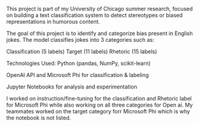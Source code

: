 This project is part of my University of Chicago summer research, focused on building a text classification system to detect stereotypes or biased representations in humorous content.


The goal of this project is to identify and categorize bias present in English jokes. The model classifies jokes into 3 categories such as:

Classification (5 labels)
Target (11 labels)
Rhetoric (15 labels) 

Technologies Used:
Python (pandas, NumPy, scikit-learn)

OpenAI API and Microsoft Phi for classification & labeling

Jupyter Notebooks for analysis and experimentation


I worked on instruction/fine-tuning for the classification and Rhetoric label for Microsoft Phi while also working on all three categories for Open ai. My teammates worked on the target category forr Microsoft Phi which is why the notebook is not listed.

